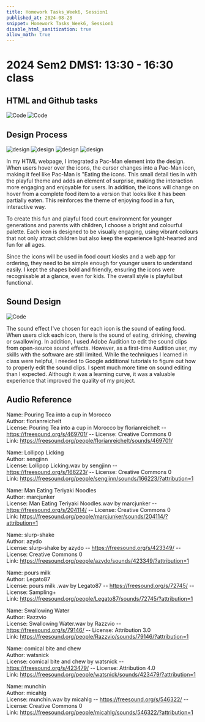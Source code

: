 ```yaml
---
title: Homework Tasks_Week6, Session1
published_at: 2024-08-28
snippet: Homework Tasks_Week6, Session1
disable_html_sanitization: true
allow_math: true
---
```

#  2024 Sem2 DMS1: 13:30 - 16:30 class

## HTML and Github tasks ## 
![Code](code_6.jpg)
![Code](audio.jpg)

## Design Process ##
![design](code_8.jpg)
![design](pacman.jpg)
![design](pacman_1.jpg)
![design](design.jpg)


In my HTML webpage, I integrated a Pac-Man element into the design. When users hover over the icons, the cursor changes into a Pac-Man icon, making it feel like Pac-Man is "Eating the icons. This small detail ties in with the playful theme and adds an element of surprise, making the interaction more engaging and enjoyable for users. In addition, the icons will change on hover from a complete food item to a version that looks like it has been partially eaten. This reinforces the theme of enjoying food in a fun, interactive way. 

To create this fun and playful food court environment for younger generations and parents with children, I choose a bright and colourful palette. Each icon is designed to be visually engaging, using vibrant colours that not only attract children but also keep the experience light-hearted and fun for all ages. 

Since the icons will be used in food court kiosks and a web app for ordering, they need to be simple enough for younger users to understand easily. I kept the shapes bold and friendly, ensuring the icons were recognisable at a glance, even for kids. The overall style is playful but functional. 

## Sound Design ##

![Code](soundDesign.jpg)

The sound effect I've chosen for each icon is the sound of eating food. When users click each icon, there is the sound of eating, drinking, chewing or swallowing. In addition, I used Adobe Audition to edit the sound clips from open-source sound effects. However, as a first-time Audition user, my skills with the software are still limited. While the techniques I learned in class were helpful, I needed to Google additional tutorials to figure out how to properly edit the sound clips. I spent much more time on sound editing than I expected. Although it was a learning curve, it was a valuable experience that improved the quality of my project. 

## Audio Reference ## 

 Name: Pouring Tea into a cup in Morocco  <br>
 Author:  florianreichelt  <br>
 License: Pouring Tea into a cup in Morocco by florianreichelt -- https://freesound.org/s/469701/ -- License: Creative Commons 0 <br>
 Link: https://freesound.org/people/florianreichelt/sounds/469701/  <br>


Name: Lollipop Licking <br>
Author: sengjinn   <br>
License: Lollipop Licking.wav by sengjinn -- https://freesound.org/s/166223/ -- License: Creative Commons 0  <br>
Link: https://freesound.org/people/sengjinn/sounds/166223/?attribution=1   <br>

Name: Man Eating Teriyaki Noodles <br>
Author: marcjunker   <br>
License: Man Eating Teriyaki Noodles.wav by marcjunker -- https://freesound.org/s/204114/ -- License: Creative Commons 0  <br>
Link: https://freesound.org/people/marcjunker/sounds/204114/?attribution=1   <br>

Name: slurp-shake  <br>
Author: azydo  <br>
License: slurp-shake by azydo -- https://freesound.org/s/423349/ -- License: Creative Commons 0 <br>
Link: https://freesound.org/people/azydo/sounds/423349/?attribution=1   <br>

Name: pours milk<br>
Author: Legato87   <br>
License: pours milk .wav by Legato87 -- https://freesound.org/s/72745/ -- License: Sampling+  <br>
Link: https://freesound.org/people/Legato87/sounds/72745/?attribution=1   <br>

Name: Swallowing Water <br>
Author: Razzvio  <br>
License: Swallowing Water.wav by Razzvio -- https://freesound.org/s/79146/ -- License: Attribution 3.0  <br>
Link: https://freesound.org/people/Razzvio/sounds/79146/?attribution=1  <br>

Name: comical bite and chew  <br>
Author: watsnick  <br>
License: comical bite and chew by watsnick -- https://freesound.org/s/423479/ -- License: Attribution 4.0  <br>
Link: https://freesound.org/people/watsnick/sounds/423479/?attribution=1  <br>

Name: munchin  <br>
Author: micahlg  <br>
License: munchin.wav by micahlg -- https://freesound.org/s/546322/ -- License: Creative Commons 0  <br>
Link: https://freesound.org/people/micahlg/sounds/546322/?attribution=1  <br>



